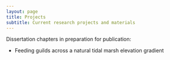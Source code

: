 ```yaml
---
layout: page
title: Projects
subtitle: Current research projects and materials
---
```


Dissertation chapters in preparation for publication:

- Feeding guilds across a natural tidal marsh elevation gradient



